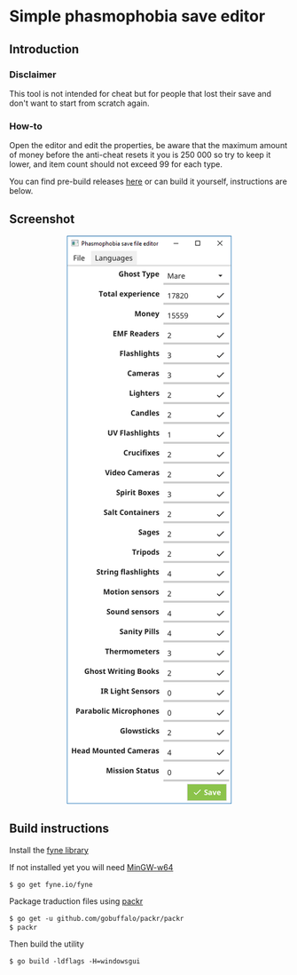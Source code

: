 # Simple phasmophobia save editor
## Introduction
### Disclaimer
This tool is not intended for cheat but for people that lost their save and don't want to start from scratch again.

### How-to
Open the editor and edit the properties, be aware that the maximum amount of money before the anti-cheat resets it you is 250 000 so try to keep it lower, and item count should not exceed 99 for each type.

You can find pre-build releases [here](../../releases) or can build it yourself, instructions are below.
## Screenshot
<div align="center">

![alt text](assets/screenshots/screen1.png "Editor")

</div>

## Build instructions
Install the [fyne library](https://github.com/fyne-io/fyne#prerequisites)

If not installed yet you will need [MinGW-w64](https://sourceforge.net/projects/mingw-w64/files/)
```
$ go get fyne.io/fyne
```

Package traduction files using [packr]()
```
$ go get -u github.com/gobuffalo/packr/packr
$ packr
```

Then build the utility
```
$ go build -ldflags -H=windowsgui
```